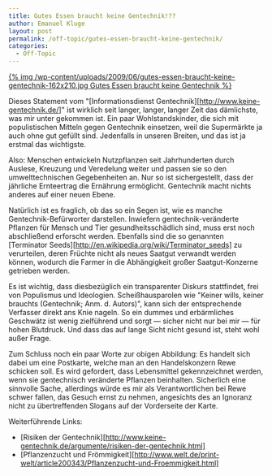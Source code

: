```yaml
---
title: Gutes Essen braucht keine Gentechnik!??
author: Emanuel Kluge
layout: post
permalink: /off-topic/gutes-essen-braucht-keine-gentechnik/
categories:
  - Off-Topic
---
```


<a href="/wp-content/uploads/2009/06/gutes-essen-braucht-keine-gentechnik.jpg" rel="lightbox">
  {% img /wp-content/uploads/2009/06/gutes-essen-braucht-keine-gentechnik-162x210.jpg Gutes Essen braucht keine Gentechnik %}
</a>

Dieses Statement vom "[Informationsdienst Gentechnik][http://www.keine-gentechnik.de/]" ist wirklich seit langer, langer, langer Zeit das dämlichste, was mir unter gekommen ist. Ein paar Wohlstandskinder, die sich mit populistischen Mitteln gegen Gentechnik einsetzen, weil die Supermärkte ja auch ohne gut gefüllt sind. Jedenfalls in unseren Breiten, und das ist ja erstmal das wichtigste.

Also: Menschen entwickeln Nutzpflanzen seit Jahrhunderten durch Auslese, Kreuzung und Veredelung weiter und passen sie so den umwelttechnischen Gegebenheiten an. Nur so ist sichergestellt, dass der jährliche Ernteertrag die Ernährung ermöglicht. Gentechnik macht nichts anderes auf einer neuen Ebene.

Natürlich ist es fraglich, ob das so ein Segen ist, wie es manche Gentechnik-Befürworter darstellen. Inwiefern gentechnik-veränderte Pflanzen für Mensch und Tier gesundheitsschädlich sind, muss erst noch abschließend erforscht werden. Ebenfalls sind die so genannten [Terminator Seeds][http://en.wikipedia.org/wiki/Terminator_seeds] zu verurteilen, deren Früchte nicht als neues Saatgut verwandt werden können, wodurch die Farmer in die Abhängigkeit großer Saatgut-Konzerne getrieben werden.

Es ist wichtig, dass diesbezüglich ein transparenter Diskurs stattfindet, frei von Populismus und Ideologien. Scheißhausparolen wie "Keiner wills, keiner brauchts (Gentechnik; Anm. d. Autors)", kann sich der entsprechende Verfasser direkt ans Knie nageln. So ein dummes und erbärmliches Geschwätz ist wenig zielführend und sorgt &mdash; sicher nicht nur bei mir &mdash; für hohen Blutdruck. Und dass das auf lange Sicht nicht gesund ist, steht wohl außer Frage.

Zum Schluss noch ein paar Worte zur obigen Abbildung: Es handelt sich dabei um eine Postkarte, welche man an den Handelskonzern Rewe schicken soll. Es wird gefordert, dass Lebensmittel gekennzeichnet werden, wenn sie gentechnisch veränderte Pflanzen beinhalten. Sicherlich eine sinnvolle Sache, allerdings würde es mir als Verantwortlichen bei Rewe schwer fallen, das Gesuch ernst zu nehmen, angesichts des an Ignoranz nicht zu übertreffenden Slogans auf der Vorderseite der Karte.

Weiterführende Links:

 * [Risiken der Gentechnik][http://www.keine-gentechnik.de/argumente/risiken-der-gentechnik.html]
 * [Pflanzenzucht und Frömmigkeit][http://www.welt.de/print-welt/article200343/Pflanzenzucht-und-Froemmigkeit.html]
